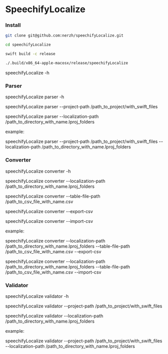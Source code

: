 # SpeechifyLocalize

### Install

```bash
git clone git@github.com:nerzh/speechifyLocalize.git

cd speechifyLocalize

swift build -c release

./.build/x86_64-apple-macosx/release/speechifyLocalize
```


speechifyLocalize -h

### Parser
speechifyLocalize parser -h

speechifyLocalize parser --project-path  /path_to_project/with_swift_files

speechifyLocalize parser --localization-path  /path_to_directory_with_name.lproj_folders

example:

speechifyLocalize parser --project-path  /path_to_project/with_swift_files --localization-path /path_to_directory_with_name.lproj_folders 
### Converter

speechifyLocalize converter -h

speechifyLocalize converter --localization-path /path_to_directory_with_name.lproj_folders

speechifyLocalize converter --table-file-path /path_to_csv_file_with_name.csv

speechifyLocalize converter --export-csv

speechifyLocalize converter --import-csv

example:

speechifyLocalize converter --localization-path /path_to_directory_with_name.lproj_folders --table-file-path /path_to_csv_file_with_name.csv --export-csv

speechifyLocalize converter --localization-path /path_to_directory_with_name.lproj_folders --table-file-path /path_to_csv_file_with_name.csv --import-csv


### Validator

speechifyLocalize validator -h

speechifyLocalize validator --project-path  /path_to_project/with_swift_files

speechifyLocalize validator --localization-path /path_to_directory_with_name.lproj_folders

example:

speechifyLocalize validator --project-path /path_to_project/with_swift_files --localization-path /path_to_directory_with_name.lproj_folders 
